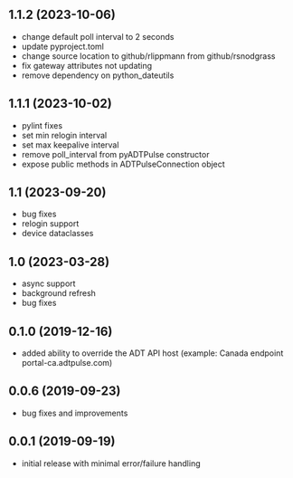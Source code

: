 ## 1.1.2 (2023-10-06)

* change default poll interval to 2 seconds
* update pyproject.toml
* change source location to github/rlippmann from github/rsnodgrass
* fix gateway attributes not updating
* remove dependency on python_dateutils

## 1.1.1 (2023-10-02)

* pylint fixes
* set min relogin interval
* set max keepalive interval
* remove poll_interval from pyADTPulse constructor
* expose public methods in ADTPulseConnection object

## 1.1 (2023-09-20)

* bug fixes
* relogin support
* device dataclasses

## 1.0 (2023-03-28)

* async support
* background refresh
* bug fixes

## 0.1.0 (2019-12-16)

* added ability to override the ADT API host (example: Canada endpoint portal-ca.adtpulse.com)

## 0.0.6 (2019-09-23)

* bug fixes and improvements

## 0.0.1 (2019-09-19)

* initial release with minimal error/failure handling
